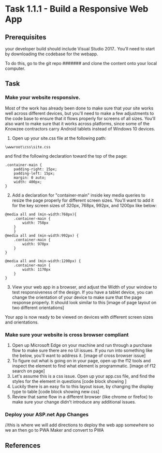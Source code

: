 # Task 1.1.1 - Build a Responsive Web App## Prerequisites your developer build should include Visual Studio 2017.. You'll need to start by downloading the codebase for the webapp.   To do this, go to the git repo ####### and clone the content onto your local computer.## Task ### Make your website responsive.  Most of the work has already been done to make sure that your site works well across different devices, but you'll need to make a few adjustments to the code base to ensure that it flows properly for screens of all sizes.  You'll also want to make sure that it works across platforms, since some of the Knowzee contractors carry Android tablets instead of Windows 10 devices.    1. Open up your site.css file at the following path:```\wwwroot\css\site.css``` and find the following declaration toward the top of the page:```.container-main {    padding-right: 15px;    padding-left: 15px;    margin: 0 auto;    width: 400px;}```  2. Add a declaration for "container-main" inside key media queries to resize the page properly for different screen sizes. You'll want to add it for the key screen sizes of 320px, 768px, 992px, and 1200px like below:```@media all and (min-width:768px){    .container-main {        width: 750px    }    }@media all and (min-width:992px) {    .container-main {        width: 970px    }}@media all and (min-width:1200px) {    .container-main {        width: 1170px    }}```  3. View your web app in a browser, and adjust the Width of your window to test responsiveness of the design.  If you have a tablet device, you can change the orientation of your device to make sure that the page response properly.  It should look similar to this [image of page layout on two different orientations]  Your app is now ready to be viewed on devices with different screen sizes and orientations.### Make sure your website is cross browser compliant  1. Open up Microsoft Edge on your machine and run through a purchase flow to make sure there are no UI issues.  If you run into something like the below, you'll want to address it.  [image of cross browser issue]  2. To figure out what is going on in your page, open up the f12 tools and inspect the element to find what element is programmatic.  [image of f12 search on page]  3. Let's assume this is a css issue. Open up your app.css file, and find the styles for the element in questions  [code block showing ]  4. Luckily there is an easy fix to this layout issue, by changing the display type to table   [code block showing new css]  5. Review that same flow in a different browser (like chrome or firefox) to make sure your change didn't introduce any additional issues.### Deploy your ASP.net App Changes//this is where we will add directions to deploy the web app somewhere so we an then go to PWA Maker and convert to PWA## References
